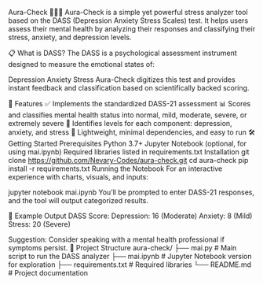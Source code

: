 Aura-Check 🧘‍♀️🧠
Aura-Check is a simple yet powerful stress analyzer tool based on the DASS (Depression Anxiety Stress Scales) test. It helps users assess their mental health by analyzing their responses and classifying their stress, anxiety, and depression levels.

📋 What is DASS?
The DASS is a psychological assessment instrument designed to measure the emotional states of:

Depression
Anxiety
Stress
Aura-Check digitizes this test and provides instant feedback and classification based on scientifically backed scoring.

🌟 Features
✅ Implements the standardized DASS-21 assessment
📊 Scores and classifies mental health status into normal, mild, moderate, severe, or extremely severe
🧠 Identifies levels for each component: depression, anxiety, and stress
📁 Lightweight, minimal dependencies, and easy to run
🛠️ Getting Started
Prerequisites
Python 3.7+
Jupyter Notebook (optional, for using mai.ipynb)
Required libraries listed in requirements.txt
Installation
git clone https://github.com/Nevary-Codes/aura-check.git
cd aura-check
pip install -r requirements.txt
Running the Notebook
For an interactive experience with charts, visuals, and inputs:

jupyter notebook mai.ipynb
You’ll be prompted to enter DASS-21 responses, and the tool will output categorized results.

🧪 Example Output
DASS Score:
  Depression: 16 (Moderate)
  Anxiety: 8 (Mild)
  Stress: 20 (Severe)

Suggestion: Consider speaking with a mental health professional if symptoms persist.
📂 Project Structure
aura-check/
├── mai.py             # Main script to run the DASS analyzer
├── mai.ipynb          # Jupyter Notebook version for exploration
├── requirements.txt   # Required libraries
└── README.md          # Project documentation
